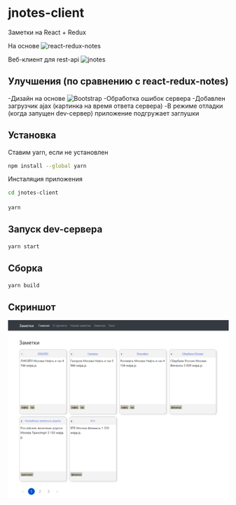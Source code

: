 # jnotes-client

Заметки на React + Redux

На основе ![react-redux-notes](https://github.com/scriptfuture/react-redux-notes)

Веб-клиент для rest-api ![jnotes](https://github.com/scriptfuture/jnotes)

## Улучшения (по сравнению с react-redux-notes)

-Дизайн на основе ![Bootstrap](https://github.com/twbs/bootstrap)
-Обработка ошибок сервера
-Добавлен загрузчик ajax (картинка на время ответа сервера)
-В режиме отладки (когда запущен dev-сервер) приложение подгружает заглушки

## Установка

Cтавим yarn, если не установлен
```bash
npm install --global yarn
```

Инсталяция приложения
```bash
cd jnotes-client

yarn
```

## Запуск dev-сервера

```bash
yarn start
```

## Сборка

```bash
yarn build
```

## Скриншот
![Скриншот](screenshot-v2.png)